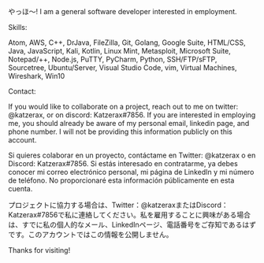 やっほ～! I am a general software developer interested in employment.

Skills:

Atom, AWS, C++, DrJava, FileZilla, Git, Golang, Google Suite, HTML/CSS, Java, JavaScript, Kali, Kotlin, Linux Mint, Metasploit, Microsoft Suite, Notepad/++, Node.js, PuTTY, PyCharm, Python, SSH/FTP/sFTP, Sourcetree, Ubuntu/Server, Visual Studio Code, vim, Virtual Machines, Wireshark, Win10

Contact:

If you would like to collaborate on a project, reach out to me on twitter: @katzerax, or on discord: Katzerax#7856.
If you are interested in employing me, you should already be aware of my personal email, linkedin page, and phone number. I will not be providing this information publicly on this account.

Si quieres colaborar en un proyecto, contáctame en Twitter: @katzerax o en Discord: Katzerax#7856. Si estás interesado en contratarme, ya debes conocer mi correo electrónico personal, mi página de LinkedIn y mi número de teléfono. No proporcionaré esta información públicamente en esta cuenta.

プロジェクトに協力する場合は、Twitter：@katzeraxまたはDiscord：Katzerax#7856で私に連絡してください。私を雇用することに興味がある場合は、すでに私の個人的なメール、LinkedInページ、電話番号をご存知であるはずです。このアカウントではこの情報を公開しません。

Thanks for visiting!

<!---
katzerax/katzerax is a ✨ special ✨ repository because its `README.md` (this file) appears on your GitHub profile.
You can click the Preview link to take a look at your changes.
--->
